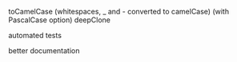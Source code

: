 toCamelCase (whitespaces, _ and - converted to camelCase) (with PascalCase option)
deepClone

automated tests

better documentation